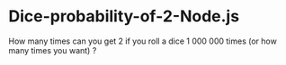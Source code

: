 # Dice-probability-of-2-Node.js
How many times can you get 2 if you roll a dice 1 000 000 times (or how many times you want) ?
